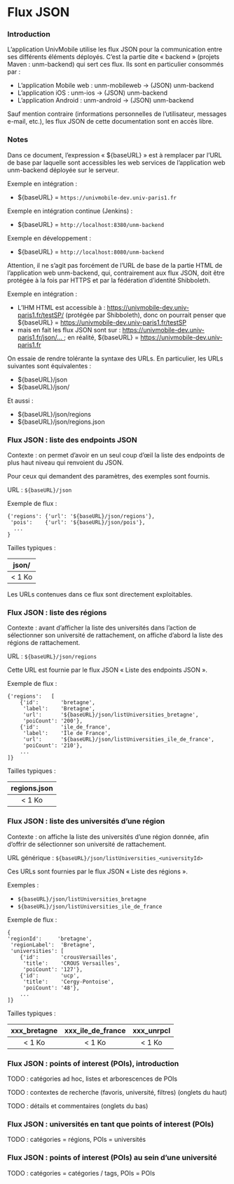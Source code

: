 Flux JSON
=========

### Introduction

L’application UnivMobile utilise les flux JSON pour la communication entre ses différents éléments déployés. C’est la partie dite « backend » (projets Maven : unm-backend) qui sert ces flux. Ils sont en particulier consommés par :

  * L’application Mobile web : unm-mobileweb → (JSON) unm-backend
  * L’application iOS : unm-ios → (JSON) unm-backend
  * L’application Android : unm-android → (JSON) unm-backend
  
Sauf mention contraire (informations personnelles de l’utilisateur, messages e-mail, etc.), les flux JSON de cette documentation sont en accès libre.

### Notes

Dans ce document, l’expression « ${baseURL} » est à remplacer par l’URL de base par laquelle sont accessibles les web services de l’application web unm-backend déployée sur le serveur.

Exemple en intégration :

  * ${baseURL} = `https://univmobile-dev.univ-paris1.fr`

Exemple en intégration continue (Jenkins) :

  * ${baseURL} = `http://localhost:8380/unm-backend`
  
Exemple en développement :

  * ${baseURL} = `http://localhost:8080/unm-backend`
  
Attention, il ne s’agit pas forcément de l’URL de base de la partie HTML de l’application web unm-backend, qui, contrairement aux flux JSON, doit être protégée à la fois par HTTPS et par la fédération d’identité Shibboleth.

Exemple en intégration :

  * L’IHM HTML est accessible à : https://univmobile-dev.univ-paris1.fr/testSP/ (protégée par Shibboleth), donc on pourrait penser que ${baseURL} = https://univmobile-dev.univ-paris1.fr/testSP
  * mais en fait les flux JSON sont sur : https://univmobile-dev.univ-paris1.fr/json/... ; en réalité, ${baseURL} = https://univmobile-dev.univ-paris1.fr

On essaie de rendre tolérante la syntaxe des URLs. En particulier, les URLs suivantes sont équivalentes :

 * ${baseURL}/json
 * ${baseURL}/json/

Et aussi :

 * ${baseURL}/json/regions
 * ${baseURL}/json/regions.json

### Flux JSON : liste des endpoints JSON

Contexte : on permet d’avoir en un seul coup d’œil la liste des endpoints de plus haut niveau qui renvoient du JSON. 

Pour ceux qui demandent des paramètres, des exemples sont fournis.

URL : `${baseURL}/json`

Exemple de flux :

    {'regions': {'url': '${baseURL}/json/regions'},
     'pois':    {'url': '${baseURL}/json/pois'},
      ...
    }

Tailles typiques :

| json/ |
| :--: |
| < 1 Ko | 

Les URLs contenues dans ce flux sont directement exploitables.

### Flux JSON : liste des régions

Contexte : avant d’afficher la liste des universités
dans l’action de sélectionner son université de rattachement,
on affiche d’abord la liste des régions de rattachement.

URL : `${baseURL}/json/regions`

Cette URL est fournie par le flux JSON « Liste des endpoints JSON ».

Exemple de flux :

    {'regions':   [
        {'id':       'bretagne',   
         'label':    'Bretagne',
         'url':      '${baseURL}/json/listUniversities_bretagne',
         'poiCount': '200'},         
        {'id':       'ile_de_france',   
         'label':    'Île de France',
         'url':      '${baseURL}/json/listUniversities_ile_de_france',
         'poiCount': '210'},
        ...
    ]}

Tailles typiques :

| regions.json |
| :--: |
| < 1 Ko | 

### Flux JSON : liste des universités d’une région

Contexte : on affiche la liste des universités d’une région donnée,
afin d’offrir de sélectionner son université de rattachement.

URL générique : `${baseURL}/json/listUniversities_<universityId>`

Ces URLs sont fournies par le flux JSON « Liste des régions ».

Exemples :

  * `${baseURL}/json/listUniversities_bretagne`
  * `${baseURL}/json/listUniversities_ile_de_france`
  
Exemple de flux :

    {
    'regionId':     'bretagne',
     'regionLabel':  'Bretagne',
     'universities': [
        {'id':       'crousVersailles',   
         'title':    'CROUS Versailles',
         'poiCount': '127'},
        {'id':       'ucp',   
         'title':    'Cergy-Pontoise',
         'poiCount': '48'},
        ...
    ]}

Tailles typiques :

| xxx_bretagne | xxx_ile_de_france | xxx_unrpcl |
| :--: | :--: | :--: |
| < 1 Ko | < 1 Ko | < 1 Ko |

### Flux JSON : points of interest (POIs), introduction

TODO : catégories ad hoc, listes et arborescences de POIs

TODO : contextes de recherche (favoris, université, filtres) (onglets du haut)

TODO : détails et commentaires (onglets du bas)

### Flux JSON : universités en tant que points of interest (POIs) 

TODO : catégories = régions, POIs = universités

### Flux JSON : points of interest (POIs) au sein d’une université

TODO : catégories = catégories / tags, POIs = POIs